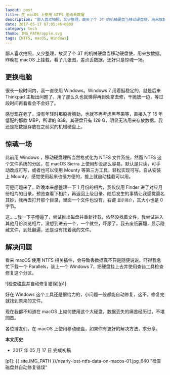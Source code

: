 ```yaml
---
layout: post
title: 在 macOS 上使用 NTFS 差点丢数据
description: "鄙人喜欢拍照，又少整理，故买了个 3T 的机械硬盘当移动硬盘使，用来放数据。昨晚在 macOS 上挂载，看了几张图，差点丢数据，还好只是惊魂一场。"
date: 2017-05-17 07:05:46+0800
category: tech
thumb: IMG_PATH/apple.svg
tags: [NTFS, macOS, Windows]
---
```


鄙人喜欢拍照，又少整理，故买了个 3T 的机械硬盘当移动硬盘使，用来放数据。昨晚在 macOS 上挂载，看了几张图，差点丢数据，还好只是惊魂一场。

## 更换电脑

很长一段时间内，我一直使用 Windows。Windows 7 用着挺稳定的，就是后来 Thinkpad 主板出问题了，用了那么久也就懒得再到处拿去修，干脆放一边，等过段时间再看看会不会好了。

感觉现在老了，没有年轻时那股折腾劲，也就不再考虑黑苹果等，直接入了 15 年低配的那款 MBP，所谓的 839。其硬盘只有 128 G，明显无法用来存放数据，我还是把数据存放在之前买的机械硬盘上。

## 惊魂一场

此前用 Windows ，移动硬盘理所当然格式化为 NTFS 文件系统，然而 NTFS 这个文件系统的分区，在 macOS Sierra 上使用却没那么容易。默认是只读，可手动改成可写，或者也可以使用 Mounty 等第三方工具，轻松实现可写。自从安装上 Mounty，感觉使用起来也挺方便的，接上就自动挂载可以用。

可是问题来了，昨晚本来想整理一下 1 月份的相片，我仅仅用 Finder 进了对应月份相片的目录，预览查看下相片，再返回上级目录。随后发生的事情让我感觉莫名其妙，我再去打开那个目录，里面一个文件也没有，右键 `显示简介`，其大小也是 0 字节。

这……我一下子懵逼了，尝试推出磁盘并重新挂载，依然没找着文件，我尝试进入其他月份浏览相片，没想到进去一个，一个就空，吓尿了。我去废纸篓翻，显示隐藏文件，到处翻遍，还是没有找着我的文件。

## 解决问题

看来 macOS 使用 NTFS 相关插件，会导致丢数据真不只是随便说说。吓得我急忙下载一个 Parallels，装上一个 Windows 7，把硬盘挂上去并使用查错工具检查修复这个分区。

![检查磁盘并自动修复错误][p1]

好在 Windows 这个工具还是很给力的，小问题一般都能自动修复，这不，修复完就找到原来的文件。

现在我都不知道在 macOS 上如何使用这个大硬盘，数据丢失的痛苦经历过，不堪回首。

各位博友们，在 macOS 上使用移动硬盘，如果你有更好的解决方法，求分享。

**本文历史**

* 2017 年 05 月 17 日 完成初稿

[p1]: {{ site.IMG_PATH }}/nearly-lost-ntfs-data-on-macos-01.jpg_640 "检查磁盘并自动修复错误"
